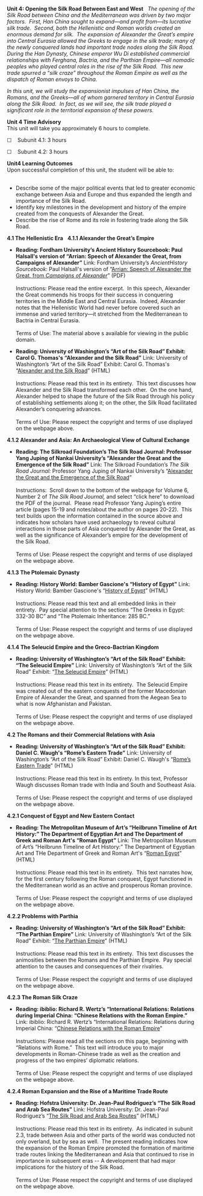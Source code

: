 **Unit 4: Opening the Silk Road Between East and West** <span
id="4"></span> 
*The opening of the Silk Road between China and the Mediterranean was
driven by two major factors.  First, Han China sought to expand—and
profit from—its lucrative silk trade.  Second, both the Hellenistic and
Roman worlds created an enormous demand for silk.  The expansion of
Alexander the Great’s empire into Central Eurasia allowed the Greeks to
engage in the silk trade; many of the newly conquered lands had
important trade nodes along the Silk Road.  During the Han Dynasty,
Chinese emperor Wu Di established commercial relationships with
Ferghana, Bactria, and the Parthian Empire—all nomadic peoples who
played central roles in the rise of the Silk Road.  This new trade
spurred a “silk craze” throughout the Roman Empire as well as the
dispatch of Roman envoys to China.*  
  
 *In this unit, we will study the expansionist impulses of Han China,
the Romans, and the Greeks—all of whom garnered territory in Central
Eurasia along the Silk Road.  In fact, as we will see, the silk trade
played a significant role in the territorial expansion of these powers.*

**Unit 4 Time Advisory**  
This unit will take you approximately 6 hours to complete.  
  
 ☐    Subunit 4.1: 3 hours  
  
 ☐    Subunit 4.2: 3 hours

**Unit4 Learning Outcomes**  
Upon successful completion of this unit, the student will be able to:  
    
-   Describe some of the major political events that led to greater
    economic exchange between Asia and Europe and thus expanded the
    length and importance of the Silk Road.
-   Identify key milestones in the development and history of the empire
    created from the conquests of Alexander the Great.
-   Describe the rise of Rome and its role in fostering trade along the
    Silk Road.

**4.1 The Hellenistic Era** <span id="4.1"></span> 
**4.1.1 Alexander the Great’s Empire** <span id="4.1.1"></span> 
-   **Reading: Fordham University’s Ancient History Sourcebook: Paul
    Halsall's version of “Arrian: Speech of Alexander the Great, from
    Campaigns of Alexander”**
    Link: Fordham University’s *AncientHistory Sourcebook*: Paul
    Halsall's version of “[Arrian: Speech of Alexander the Great, from
    *Campaigns of
    Alexander*](https://resources.saylor.org/wwwresources/archived/site/wp-content/uploads/2011/01/Speech-of-Alexander-the-Great.pdf)”
    (PDF)  
        
     Instructions: Please read the entire excerpt.  In this speech,
    Alexander the Great commends his troops for their success in
    conquering territories in the Middle East and Central Eurasia. 
    Indeed, Alexander notes that the Hellenistic World had never before
    covered such an immense and varied territory—it stretched from the
    Mediterranean to Bactria in Central Eurasia.  
        
     Terms of Use: The material above s available for viewing in the
    public domain.

-   **Reading: University of Washington’s “Art of the Silk Road”
    Exhibit: Carol G. Thomas's “Alexander and the Silk Road”**
    Link: University of Washington’s “Art of the Silk Road” Exhibit:
    Carol G. Thomas's “[Alexander and the Silk
    Road](http://depts.washington.edu/silkroad/exhibit/macedonians/macedonians.html)”
    (HTML)  
        
     Instructions: Please read this text in its entirety.  This text
    discusses how Alexander and the Silk Road transformed each other. 
    On the one hand, Alexander helped to shape the future of the Silk
    Road through his policy of establishing settlements along it; on the
    other, the Silk Road facilitated Alexander’s conquering advances.  
        
     Terms of Use: Please respect the copyright and terms of use
    displayed on the webpage above.

**4.1.2 Alexander and Asia: An Archaeological View of Cultural
Exchange** <span id="4.1.2"></span> 
-   **Reading: The Silkroad Foundation’s The Silk Road Journal:
    Professor Yang Juping of Nankai University’s “Alexander the Great
    and the Emergence of the Silk Road”**
    Link: The Silkroad Foundation’s *The Silk Road Journal:* Professor
    Yang Juping of Nankai University’s “[Alexander the Great and the
    Emergence of the Silk
    Road](http://www.silk-road.com/newsletter/vol6num2/)”    
        
     Instructions:  Scroll down to the bottom of the webpage for Volume
    6, Number 2 of *The Silk Road Journal,* and select “click here” to
    download the PDF of the journal.  Please read Professor Yang
    Juping’s entire article (pages 15-19 and notes/about the author on
    pages 20-22).  This text builds upon the information contained in
    the source above and indicates how scholars have used archaeology to
    reveal cultural interactions in those parts of Asia conquered by
    Alexander the Great, as well as the significance of Alexander’s
    empire for the development of the Silk Road.    
                  
     Terms of Use: Please respect the copyright and terms of use
    displayed on the webpage above.

**4.1.3 The Ptolemaic Dynasty** <span id="4.1.3"></span> 
-   **Reading: History World: Bamber Gascione's “History of Egypt”**
    Link: History World: Bamber Gascione's “[History of
    Egypt](http://www.historyworld.net/wrldhis/PlainTextHistories.asp?ParagraphID=aqm)”
    (HTML)  
        
     Instructions: Please read this text and all embedded links in their
    entirety.  Pay special attention to the sections “The Greeks in
    Egypt: 332-30 BC” and “The Ptolemaic Inheritance: 285 BC.”  
        
     Terms of Use: Please respect the copyright and terms of use
    displayed on the webpage above.

**4.1.4 The Seleucid Empire and the Greco-Bactrian Kingdom** <span
id="4.1.4"></span> 
-   **Reading: University of Washington’s “Art of the Silk Road”
    Exhibit: “The Seleucid Empire”**
    Link: University of Washington’s “Art of the Silk Road” Exhibit:
    “[The Seleucid
    Empire](http://depts.washington.edu/silkroad/exhibit/seleucids/seleucids.html)”
    (HTML)  
        
     Instructions: Please read this text in its entirety.  The Seleucid
    Empire was created out of the eastern conquests of the former
    Macedonian Empire of Alexander the Great, and spanned from the
    Aegean Sea to what is now Afghanistan and Pakistan.  
        
     Terms of Use: Please respect the copyright and terms of use
    displayed on the webpage above.

**4.2 The Romans and their Commercial Relations with Asia** <span
id="4.2"></span> 
-   **Reading: University of Washington’s “Art of the Silk Road”
    Exhibit: Daniel C. Waugh's “Rome’s Eastern Trade”**
    Link: University of Washington’s “Art of the Silk Road” Exhibit:
    Daniel C. Waugh's “[Rome’s Eastern
    Trade](http://depts.washington.edu/silkroad/exhibit/rome/rome.html)”
    (HTML)  
        
     Instructions: Please read this text in its entirety. In this text,
    Professor Waugh discusses Roman trade with India and South and
    Southeast Asia.  
        
     Terms of Use: Please respect the copyright and terms of use
    displayed on the webpage above.

**4.2.1 Conquest of Egypt and New Eastern Contact** <span
id="4.2.1"></span> 
-   **Reading: The Metropolitan Museum of Art’s “Heilbrunn Timeline of
    Art History:” The Department of Egyptian Art and The Department of
    Greek and Roman Art's “Roman Egypt”**
    Link: The Metropolitan Museum of Art’s “Heilbrunn Timeline of Art
    History:” The Department of Egyptian Art and THe Department of Greek
    and Roman Art's “[Roman
    Egypt](http://www.metmuseum.org/toah/hd/regy/hd_regy.htm)” (HTML)  
        
     Instructions: Please read this text in its entirety.  This text
    narrates how, for the first century following the Roman conquest,
    Egypt functioned in the Mediterranean world as an active and
    prosperous Roman province.  
        
     Terms of Use: Please respect the copyright and terms of use
    displayed on the webpage above.

**4.2.2 Problems with Parthia** <span id="4.2.2"></span> 
-   **Reading: University of Washington’s “Art of the Silk Road”
    Exhibit: “The Parthian Empire”**
    Link: University of Washington’s “Art of the Silk Road” Exhibit:
    “[The Parthian
    Empire](http://depts.washington.edu/silkroad/exhibit/parthians/parthians.html)”
    (HTML)  
        
     Instructions: Please read this text in its entirety.  This text
    discusses the animosities between the Romans and the Parthian
    Empire.  Pay special attention to the causes and consequences of
    their rivalries.  
        
     Terms of Use: Please respect the copyright and terms of use
    displayed on the webpage above.

**4.2.3 The Roman Silk Craze** <span id="4.2.3"></span> 
-   **Reading: ibiblio: Richard R. Wertz’s “International Relations:
    Relations during Imperial China: “Chinese Relations with the Roman
    Empire.”**
    Link: ibiblio: Richard R. Wertz’s “International Relations:
    Relations during Imperial China: “[Chinese Relations with the Roman
    Empire](http://www.ibiblio.org/chinesehistory/contents/03pol/c05s01.html#Chinese%20Silk%20in%20the%20Roman%20Empire)”  
        
     Instructions: Please read all the sections on this page, beginning
    with “Relations with Rome.”  This text will introduce you to major
    developments in Roman-Chinese trade as well as the creation and
    progress of the two empires’ diplomatic relations.  
        
     Terms of Use: Please respect the copyright and terms of use
    displayed on the webpage above.

**4.2.4 Roman Expansion and the Rise of a Maritime Trade Route** <span
id="4.2.4"></span> 
-   **Reading: Hofstra University: Dr. Jean-Paul Rodriguez’s “The Silk
    Road and Arab Sea Routes”**
    Link: Hofstra University: Dr. Jean-Paul Rodriguez’s “[The Silk Road
    and Arab Sea
    Routes](http://www.people.hofstra.edu/geotrans/eng/ch2en/conc2en/silkroad.html)”
    (HTML)  
        
     Instructions: Please read this text in its entirety.  As indicated
    in subunit 2.3, trade between Asia and other parts of the world was
    conducted not only overland, but by sea as well.  The present
    reading indicates how the expansion of the Roman Empire promoted the
    formation of maritime trade routes linking the Mediterranean and
    Asia that continued to rise in importance in subsequent eras -- A
    development that had major implications for the history of the Silk
    Road.  
        
     Terms of Use: Please respect the copyright and terms of use
    displayed on the webpage above.


